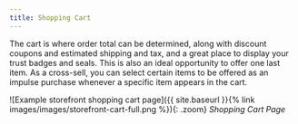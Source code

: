 ```yaml
---
title: Shopping Cart
---
```


The cart is where order total can be determined, along with discount coupons and estimated shipping and tax, and a great place to display your trust badges and seals. This is  also an ideal opportunity to offer one last item. As a cross-sell, you can select certain items to be offered as an impulse purchase whenever a specific item appears in the cart.

![Example storefront shopping cart page]({{ site.baseurl }}{% link images/images/storefront-cart-full.png %}){: .zoom}
_Shopping Cart Page_
